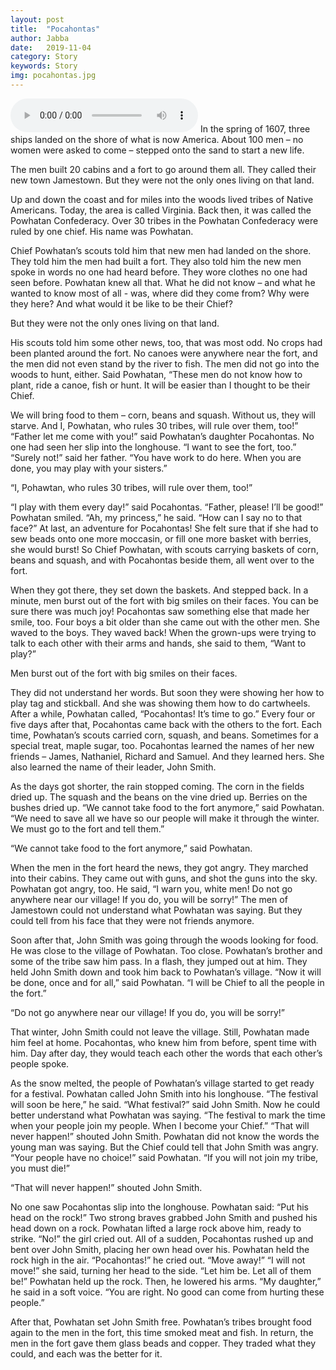 ```yaml
---
layout: post
title:  "Pocahontas"
author: Jabba
date:   2019-11-04
category: Story
keywords: Story
img: pocahontas.jpg
---
```

<!--
<img width="300" src="{{site.baseurl}}/assets/img/house.jpg">
-->
<audio controls>
  <source src="{{site.baseurl}}/assets/audio/Selena.mp3" type="audio/mpeg">
</audio>
In the spring of 1607, three ships landed on the shore of what is now America.  About 100 men – no women were asked to come – stepped onto the sand to start a new life. 

The men built 20 cabins and a fort to go around them all.  They called their new town Jamestown.   But they were not the only ones living on that land.

Up and down the coast and for miles into the woods lived tribes of Native Americans.  Today, the area is called Virginia.  Back then, it was called the Powhatan Confederacy.  Over 30 tribes in the Powhatan Confederacy were ruled by one chief.  His name was Powhatan. 

Chief Powhatan’s scouts told him that new men had landed on the shore.  They told him the men had built a fort.  They also told him the new men spoke in words no one had heard before.  They wore clothes no one had seen before.  Powhatan knew all that.  What he did not know – and what he wanted to know most of all - was, where did they come from?  Why were they here? And what would it be like to be their Chief?

But they were not the only ones living on that land.

 

His scouts told him some other news, too, that was most odd.  No crops had been planted around the fort.  No canoes were anywhere near the fort, and the men did not even stand by the river to fish.  The men did not go into the woods to hunt, either. Said Powhatan, “These men do not know how to plant, ride a canoe, fish or hunt.  It will be easier than I thought to be their Chief.

We will bring food to them – corn, beans and squash. Without us, they will starve.  And I, Powhatan, who rules 30 tribes, will rule over them, too!” “Father let me come with you!” said Powhatan’s daughter Pocahontas.  No one had seen her slip into the longhouse. “I want to see the fort, too.” “Surely not!” said her father.  “You have work to do here.  When you are done, you may play with your sisters.”

“I, Pohawtan, who rules 30 tribes, will rule over them, too!”

 

 “I play with them every day!” said Pocahontas.  “Father, please! I’ll be good!”   Powhatan smiled.  “Ah, my princess,” he said.  “How can I say no to that face?” At last, an adventure for Pocahontas!  She felt sure that if she had to sew beads onto one more moccasin, or fill one more basket with berries, she would burst! So Chief Powhatan, with scouts carrying baskets of corn, beans and squash, and with Pocahontas beside them, all went over to the fort.

When they got there, they set down the baskets.  And stepped back. In a minute, men burst out of the fort with big smiles on their faces.  You can be sure there was much joy! Pocahontas saw something else that made her smile, too.  Four boys a bit older than she came out with the other men.  She waved to the boys.  They waved back!  When the grown-ups were trying to talk to each other with their arms and hands, she said to them, “Want to play?”  

 

Men burst out of the fort with big smiles on their faces.

 

They did not understand her words.  But soon they were showing her how to play tag and stickball.  And she was showing them how to do cartwheels. After a while, Powhatan called, “Pocahontas! It’s time to go.” Every four or five days after that, Pocahontas came back with the others to the fort. Each time, Powhatan’s scouts carried corn, squash, and beans.  Sometimes for a special treat, maple sugar, too.  Pocahontas learned the names of her new friends – James, Nathaniel, Richard and Samuel. And they learned hers.  She also learned the name of their leader, John Smith.

As the days got shorter, the rain stopped coming. The corn in the fields dried up.  The squash and the beans on the vine dried up.  Berries on the bushes dried up. “We cannot take food to the fort anymore,” said Powhatan.  “We need to save all we have so our people will make it through the winter.  We must go to the fort and tell them.”

 

“We cannot take food to the fort anymore,” said Powhatan.

 

When the men in the fort heard the news, they got angry.  They marched into their cabins.  They came out with guns, and shot the guns into the sky. Powhatan got angry, too.  He said, “I warn you, white men!  Do not go anywhere near our village!  If you do, you will be sorry!”  The men of Jamestown could not understand what Powhatan was saying.  But they could tell from his face that they were not friends anymore.

Soon after that, John Smith was going through the woods looking for food.  He was close to the village of Powhatan.  Too close.  Powhatan’s brother and some of the tribe saw him pass.  In a flash, they jumped out at him.  They held John Smith down and took him back to Powhatan’s village. “Now it will be done, once and for all,” said Powhatan.  “I will be Chief to all the people in the fort.”

 

“Do not go anywhere near our village!  If you do, you will be sorry!”

 

That winter, John Smith could not leave the village.  Still, Powhatan made him feel at home.  Pocahontas, who knew him from before, spent time with him.  Day after day, they would teach each other the words that each other’s people spoke. 

As the snow melted, the people of Powhatan’s village started to get ready for a festival.  Powhatan called John Smith into his longhouse.  “The festival will soon be here,” he said. “What festival?” said John Smith.  Now he could better understand what Powhatan was saying. “The festival to mark the time when your people join my people.  When I become your Chief.” “That will never happen!” shouted John Smith. Powhatan did not know the words the young man was saying.  But the Chief could tell that John Smith was angry.  “Your people have no choice!” said Powhatan. “If you will not join my tribe, you must die!”

 

“That will never happen!” shouted John Smith.

 

No one saw Pocahontas slip into the longhouse.  Powhatan said: “Put his head on the rock!” Two strong braves grabbed John Smith and pushed his head down on a rock.  Powhatan lifted a large rock above him, ready to strike. “No!” the girl cried out.  All of a sudden, Pocahontas rushed up and bent over John Smith, placing her own head over his.  Powhatan held the rock high in the air. “Pocahontas!” he cried out.  “Move away!” “I will not move!” she said, turning her head to the side.  “Let him be.  Let all of them be!” Powhatan held up the rock.  Then, he lowered his arms.  “My daughter,” he said in a soft voice. “You are right.  No good can come from hurting these people.”

After that, Powhatan set John Smith free.  Powhatan’s tribes brought food again to the men in the fort, this time smoked meat and fish.  In return, the men in the fort gave them glass beads and copper.  They traded what they could, and each was the better for it.
